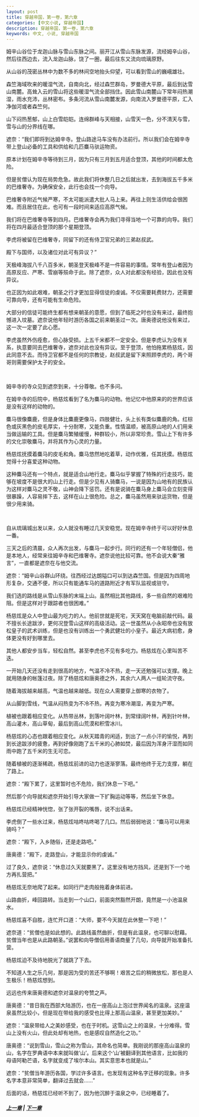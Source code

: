 ```yaml
---
layout: post
title: 穿越帝国，第一卷，第六章
categories: [中文小说, 穿越帝国]
description: 穿越帝国，第一卷，第六章
keywords: 中文, 小说, 穿越帝国
---
```


姆辛山谷位于龙迦山脉与雪山东脉之间。丽开江从雪山东脉发源，流经姆辛山谷，然后往西边去，流入龙迦山脉，饶了一圈，最后往东又流向琉璃原野。

从山谷的茂密丛林中为数不多的林间空地抬头仰望，可以看到雪山的巍峨雄壮。

森竺海域吹来的暖湿气流，自南向北，经过森竺群岛，罗曼德大平原，最后到达雪山南麓。高耸入云的雪山将这些暖湿气流全部挡住。因此雪山南麓山下常年闷热潮湿，雨水充沛，丛林密布。多条河流从雪山南麓发源，向南流入罗曼德平原，汇入净伽河或者森竺何。

山下闷热葱郁，山上白雪皑皑。连绵群峰与天相接，山雪天一色，分不清天与雪，雪与山的分界线在哪。

遮奈：“我们即将到达姆辛寺。登山路途马车没有办法前行。所以我们会在姆辛寺带上登山必备的工具和供给和几匹麋马驮运物资。

原本计划在姆辛寺等待到三月，因为只有三月到五月适合登顶，其他的时间都太危险。

但是贫僧认为现在局势危急。故此我们将休整几日之后就出发，去到海拔五千多米的巴维奢寺。为确保安全，此行也会找一个向导。

巴维奢寺附近气候严寒，不太可能派遣大批人马上来。再往上则生活供给会很困难。而且居住在此，也可有一段时间来适应高原气候。

我们将在巴维奢寺等到四月。巴维奢寺会再为我们寻得当地一个可靠的向导。我们将在四月最适合登顶的那个星期登顶。

李虎将被留在巴维奢寺，同留下的还有侍卫官兄弟的三弟赵叔武。

殿下与国师，以及诸位对此可有异议？”

天极峰海拔八千八百多米，朝圣登天极峰不是一件容易的事情。常年有登山者因为高原反应、严寒、雪崩等殒命于此。除了遮奈，众人对此都没有经验，因此也没有异议。

也正因为如此艰难，朝圣之行才更加显得信徒的虔诚。不仅需要耗费财力，还需要可靠向导，还有可能有生命危险。

大部分的信徒可能终生都有想来朝圣的意愿，但到了临死之时也没有来过，最终抱憾进入坟墓。遮奈说他年轻时游历各国之前来朝圣过一次。唐奥德说他没有来过，这一次一定要了此心愿。

李虎虽然外伤痊愈，但心脉受损。上五千米都不一定安全。但是李虎认为没有关系，执意要同去巴维奢寺，遮奈对此也没有异议。至于登顶，他怕拖累杨慈炫，因此同意不去。而侍卫官都不是任何的宗教徒，赵叔武是留下来照顾李虎的，两个哥哥则需要保护太子的安全。

<br/>

姆辛寺的寺众见到遮奈到来，十分尊敬。也不多问。

在姆辛寺的后院中，杨慈炫看到了名为麋马的动物。他记忆中他原来的的世界应该是没有这样的动物的。

麋马很像麋鹿，但是身体比麋鹿更像马，四肢健壮，头上长有类似麋鹿的角。红棕色或灰黑色的皮毛厚实，十分耐寒，又能负重。性情温顺，被高原山地的人们用来当做运输的工具。但是麋马繁殖缓慢，种群较小，所以非常珍贵。雪山上下有许多的文化崇敬麋马，并将其作为心灵的力量。

杨慈炫抚摸着麋马的皮毛和角。麋马悠然地吃着草，动作优雅，任其抚摸。杨慈炫觉得十分喜爱这种动物。

这种麋马还有一个特点，就是适合山地行走。麋马似乎掌握了特殊的行走技巧，能够在坡度不是很大的山上行走。但是少见有人骑麋马，一说是因为山地有的民族认为这样对麋马之灵不敬，山神会降下惩罚。还有是说骑在麋马身上麋马会立刻变得很暴躁，人容易摔下去，这样在山上很危险。总之，麋马虽然用来驮运货物，但是很少用来骑。

<br/>

自从琉璃城出发以来，众人就没有睡过几天安稳觉。现在姆辛寺终于可以好好休息一番。

三天之后的清晨，众人再次出发，与麋马一起步行。同行的还有一个年轻僧侣，他是本地人，经常来往姆辛寺和巴维奢寺。遮奈说他比较可靠。他不会说大秦“雅言”，一直都是遮奈在与他交流。

遮奈：“姆辛山谷群山环绕。往西经过达朗隘口可以到达森竺国。但是因为四周地形复杂，交通不便，所以只有能通车马的道路附近才有军队监视或驻守。

我们选的路线是从雪山东脉的末端上山。虽然相比其他路线，多一些自然的艰难险阻。但是这样对于跟踪者也很困难。”

杨慈炫是众人中登山最为吃力的人。他前世就是死宅，天天窝在电脑前敲代码。最不擅长长途跋涉，更何况登雪山这样的高级活动。这一世虽然从小永昭帝也没有放松皇子的武术训练，但是也没有训练出一个勇武健壮的小皇子。最近大病初愈，身体更没有好到哪里去。

其他人都安步当车，轻松自然。甚至李虎也不见有多吃力。杨慈炫在心里叫苦不迭。

一开始几天还没有走到很高的地方，气温不冷不热，走一天还勉强可以支撑。晚上就用随身的帐篷过夜。除了杨慈炫和唐奥德之外，其余六人两人一组轮流守夜。

随着海拔越来越高，气温也越来越低。现在众人需要穿上御寒的衣物了。

从山脚到雪线，气温从闷热变为不冷不热，再变为寒冷潮湿，再变为严寒。

植被也跟着相应变化。从热带丛林，到落叶阔叶林，到常绿阔叶林，再到针叶林，高山灌木，高山草甸，最后到高山荒漠和积雪冰川。

杨慈炫的心态也跟着相应变化。从秋天踏青的闲适，到出了一点小汗的愉悦，再到到长途跋涉的疲惫，再到好像刚跑了五千米的心肺如焚，最后因为浑身汗湿而如同雨中跑了五千米的生无可恋。

随着植被的逐渐稀疏，杨慈炫前进的动力也逐渐寥落。最终他终于无力支撑，躺在了路上。

遮奈：“殿下累了，这里暂时也不危险，我们休息一下吧。”

然后那个向导就和遮奈开始引导大家做一下扩胸运动等等，然后坐下休息。

杨慈炫已经精神恍惚，张了张开裂的嘴唇，说不出话来。

李虎倒了一些水过来，杨慈炫咕咚咕咚喝了几口。然后弱弱地说：“麋马可以用来骑吗？”

遮奈：“殿下，入乡随俗，还是走路吧。”

唐奥德：“殿下，走路登山，才能显示你的虔诚。”

过了良久，遮奈说：“休息过久天就要黑了。这里没有地方挡风，还是到下一个地方再扎营把。”

杨慈炫无奈地爬了起来。如同行尸走肉般拖着身体前进。

山路曲折，峰回路转。当走到一个山口，前面突然豁然开朗，竟然是一小池温泉水。

杨慈炫喜不自胜，连忙开口道：“大师，要不今天就在此休整一下吧！”

遮奈道：“贫僧也是如此想的。此路线虽然曲折，但是有此温泉，也可聊以慰藉。贫僧当年也是从此路朝圣。”说罢和向导僧侣用善语商量了几句，向导就开始准备扎营。

杨慈炫迫不及待地脱光了就跳了下去。

不知道人生之乐几何，那是因为受的苦还不够啊！艰苦之后的稍微放松，那也是人生极乐！杨慈炫想到。

远远也传来唐奥德和遮奈对温泉的夸赞之声。

唐奥德：“昔日我在西部大陆游历，也在一座高山上泡过世界闻名的温泉。这座温泉虽然比较小，但是现在带给我的感受也比得上那高山温泉，甚至更加美妙。”

遮奈：“温泉带给人之美妙感受，也在于时机。这雪山之上的温泉，十分难得。雪山上没有火山，但此处却有地热，也是感叹自然造化之功。”

唐奥德：“说到雪山，雪山之称为雪山，其命名也简单。我刚说的那座高山温泉的山，名字在罗典语中本来就叫做‘山’。后来这个‘山’被翻译到其他语言，比如我的母语阿勒芒语，名字就变成了埃尔本山。其实意思本也就是山。”

遮奈：“贫僧当年游历各国，学过许多语言。也发现有这种名字迁移的现象。许多名字本意非常简单，翻译过去就会……”

后面的话，杨慈炫已经听不到了，因为他沉醉于温泉之中，已经睡着了。

##### [上一章](/../../2020/03/07/TimeTravellerEmpire-1-5/) | [下一章](/../../2020/03/08/TimeTravellerEmpire-1-7/)